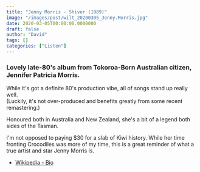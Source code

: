 ```yaml
---
title: "Jenny Morris - Shiver (1989)"
image: "/images/post/wilt_20200305_Jenny.Morris.jpg"
date: 2020-03-05T00:00:00.0000000
draft: false
author: "David"
tags: []
categories: ["Listen"]
---
```

### Lovely late-80's album from Tokoroa-Born Australian citizen, Jennifer Patricia Morris.    
  
While it's got a definite 80's production vibe, all of songs stand up really well.    
(Luckily, it's not over-produced and benefits greatly from some recent remastering.)    
  
Honoured both in Australia and New Zealand, she's a bit of a legend both sides of the Tasman.   
  
I'm not opposed to paying $30 for a slab of Kiwi history. While her time fronting Crocodiles was more of my time, this is a great reminder of what a true artist and star Jenny Morris is.  

-  [Wikipedia - Bio](https://en.wikipedia.org/wiki/Jenny_Morris_%28musician%29)